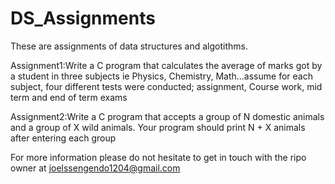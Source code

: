 # DS_Assignments

These are assignments of data structures and algotithms.

Assignment1:Write a C program that calculates the average of marks got by a student in three subjects ie Physics, Chemistry, Math...assume for each subject, four different tests were conducted; assignment, Course work, mid term and end of term exams

Assignment2:Write a C program that accepts a group of N domestic animals and a group of X wild animals. Your program should print N + X animals after entering each group



For more information please do not hesitate to get in touch with the ripo owner at joelssengendo1204@gmail.com 
